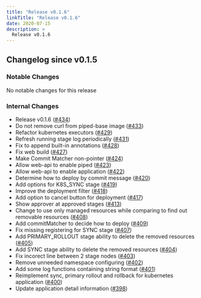 ```yaml
---
title: "Release v0.1.6"
linkTitle: "Release v0.1.6"
date: 2020-07-15
description: >
  Release v0.1.6
---
```


## Changelog since v0.1.5

### Notable Changes

No notable changes for this release

### Internal Changes
* Release v0.1.6 ([#434](https://github.com/pipe-cd/pipecd/pull/434))
* Do not remove curl from piped-base image ([#433](https://github.com/pipe-cd/pipecd/pull/433))
* Refactor kubernetes executors ([#429](https://github.com/pipe-cd/pipecd/pull/429))
* Refresh running stage log periodically ([#431](https://github.com/pipe-cd/pipecd/pull/431))
* Fix to append built-in annotations ([#428](https://github.com/pipe-cd/pipecd/pull/428))
* Fix web build ([#427](https://github.com/pipe-cd/pipecd/pull/427))
* Make Commit Matcher non-pointer ([#424](https://github.com/pipe-cd/pipecd/pull/424))
* Allow web-api to enable piped ([#423](https://github.com/pipe-cd/pipecd/pull/423))
* Allow web-api to enable application ([#422](https://github.com/pipe-cd/pipecd/pull/422))
* Determine how to deploy by commit message ([#420](https://github.com/pipe-cd/pipecd/pull/420))
* Add options for K8S_SYNC stage ([#419](https://github.com/pipe-cd/pipecd/pull/419))
* Improve the deployment filter ([#418](https://github.com/pipe-cd/pipecd/pull/418))
* Add option to cancel button for deployment ([#417](https://github.com/pipe-cd/pipecd/pull/417))
* Show approver at approved stages ([#413](https://github.com/pipe-cd/pipecd/pull/413))
* Change to use only managed resources while comparing to find out removable resources ([#408](https://github.com/pipe-cd/pipecd/pull/408))
* Add commitMatcher to decide how to deploy ([#409](https://github.com/pipe-cd/pipecd/pull/409))
* Fix missing registering for SYNC stage ([#407](https://github.com/pipe-cd/pipecd/pull/407))
* Add PRIMARY_ROLLOUT stage ability to delete the removed resources ([#405](https://github.com/pipe-cd/pipecd/pull/405))
* Add SYNC stage ability to delete the removed resources ([#404](https://github.com/pipe-cd/pipecd/pull/404))
* Fix incorect line between 2 stage nodes ([#403](https://github.com/pipe-cd/pipecd/pull/403))
* Remove unneeded namespace configuring ([#402](https://github.com/pipe-cd/pipecd/pull/402))
* Add some log functions containing string format ([#401](https://github.com/pipe-cd/pipecd/pull/401))
* Reimplement sync, primary rollout and rollback for kubernetes application ([#400](https://github.com/pipe-cd/pipecd/pull/400))
* Update application detail information ([#398](https://github.com/pipe-cd/pipecd/pull/398))
